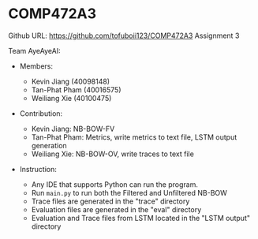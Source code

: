 # COMP472A3
Github URL: https://github.com/tofuboii123/COMP472A3
Assignment 3

Team AyeAyeAI:
* Members:
  * Kevin Jiang (40098148)
  * Tan-Phat Pham (40016575)
  * Weiliang Xie (40100475)

* Contribution: 
  * Kevin Jiang: NB-BOW-FV
  * Tan-Phat Pham: Metrics, write metrics to text file, LSTM output generation
  * Weiliang Xie: NB-BOW-OV, write traces to text file 

* Instruction: 
  * Any IDE that supports Python can run the program.
  * Run `main.py` to run both the Filtered and Unfiltered NB-BOW
  * Trace files are generated in	the "trace" directory
  * Evaluation files are generated in the "eval" directory
  * Evaluation and Trace files from LSTM located in the "LSTM output" directory
